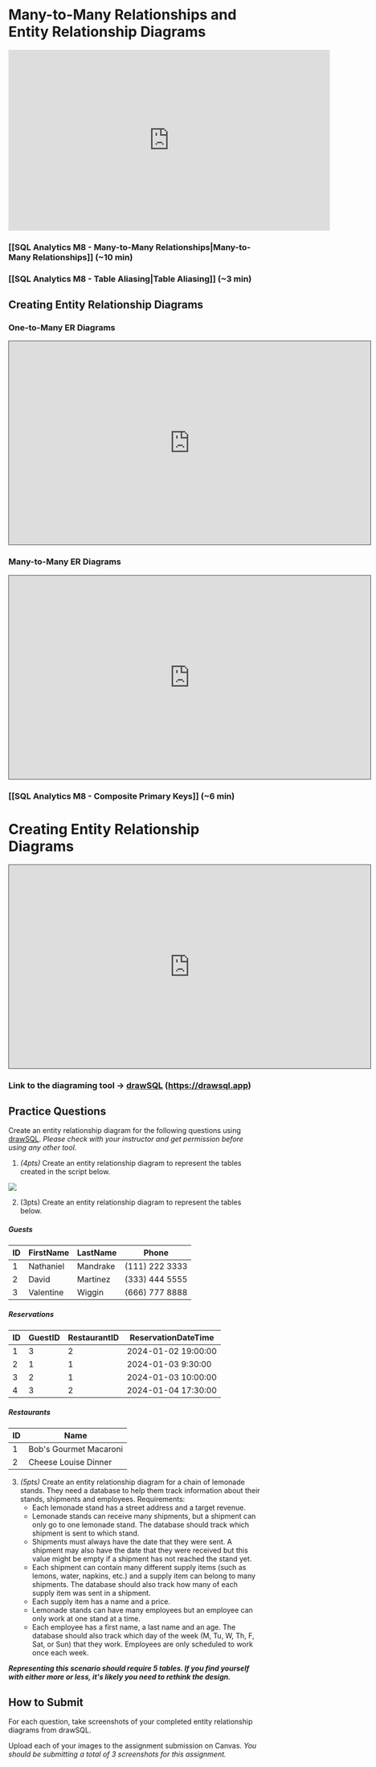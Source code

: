 # Many-to-Many Relationships and Entity Relationship Diagrams

<iframe src="https://share.descript.com/embed/4atZ5UxCvkD" width="640" height="360" frameborder="0" allowfullscreen></iframe>

### [[SQL Analytics M8 - Many-to-Many Relationships|Many-to-Many Relationships]] (~10 min)

### [[SQL Analytics M8 - Table Aliasing|Table Aliasing]] (~3 min)

## Creating Entity Relationship Diagrams

### One-to-Many ER Diagrams 

<iframe src="https://egator.hosted.panopto.com/Panopto/Pages/Embed.aspx?id=d43d459b-9a76-48bf-bb0d-b11c015d3d30&autoplay=false&offerviewer=true&showtitle=true&showbrand=true&captions=false&interactivity=all" height="405" width="720" style="border: 1px solid #464646;" allowfullscreen allow="autoplay" aria-label="Panopto Embedded Video Player"></iframe>

### Many-to-Many ER Diagrams

<iframe src="https://egator.hosted.panopto.com/Panopto/Pages/Embed.aspx?id=b488333a-81d2-4859-9854-b11c015d3061&autoplay=false&offerviewer=true&showtitle=true&showbrand=true&captions=false&interactivity=all" height="405" width="720" style="border: 1px solid #464646;" allowfullscreen allow="autoplay" aria-label="Panopto Embedded Video Player"></iframe>

### [[SQL Analytics M8 - Composite Primary Keys]] (~6 min)


# Creating Entity Relationship Diagrams

<iframe src="https://egator.hosted.panopto.com/Panopto/Pages/Embed.aspx?id=99ed404e-6872-496d-95da-b11c015d3030&autoplay=false&offerviewer=true&showtitle=true&showbrand=true&captions=false&interactivity=all" height="405" width="720" style="border: 1px solid #464646;" allowfullscreen allow="autoplay" aria-label="Panopto Embedded Video Player"></iframe>

### Link to the diagraming tool -> <a href="https://drawsql.app" target="_blank">drawSQL</a> (https://drawsql.app)


## Practice Questions

Create an entity relationship diagram for the following questions using [drawSQL](https://drawsql.app/). *Please check with your instructor and get permission before using any other tool.*

1. *(4pts)* Create an entity relationship diagram to represent the tables created in the script below.

<img src="https://raw.githubusercontent.com/kellerflint/Class-Intro-SQL/hugo/content/SQL-Files/Images/book_store_script_img.png">

2. (3pts) Create an entity relationship diagram to represent the tables below.

##### Guests

| ID  | FirstName | LastName | Phone          |
| --- | --------- | -------- | -------------- |
| 1   | Nathaniel | Mandrake | (111) 222 3333 |
| 2   | David     | Martinez | (333) 444 5555 |
| 3   | Valentine | Wiggin   | (666) 777 8888 |

##### Reservations

| ID  | GuestID | RestaurantID | ReservationDateTime |
| --- | ------- | ------------ | ------------------- |
| 1   | 3       | 2            | 2024-01-02 19:00:00 |
| 2   | 1       | 1            | 2024-01-03 9:30:00  |
| 3   | 2       | 1            | 2024-01-03 10:00:00 |
| 4   | 3       | 2            | 2024-01-04 17:30:00 |

##### Restaurants

| ID | Name                   |
|----|------------------------|
| 1  | Bob's Gourmet Macaroni |
| 2  | Cheese Louise Dinner   |

3. *(5pts)* Create an entity relationship diagram for a chain of lemonade stands. They need a database to help them track information about their stands, shipments and employees. Requirements:
	- Each lemonade stand has a street address and a target revenue.
	- Lemonade stands can receive many shipments, but a shipment can only go to one lemonade stand. The database should track which shipment is sent to which stand.
	- Shipments must always have the date that they were sent. A shipment may also have the date that they were received but this value might be empty if a shipment has not reached the stand yet.
	- Each shipment can contain many different supply items (such as lemons, water, napkins, etc.) and a supply item can belong to many shipments. The database should also track how many of each supply item was sent in a shipment.
	- Each supply item has a name and a price.
	- Lemonade stands can have many employees but an employee can only work at one stand at a time.
	- Each employee has a first name, a last name and an age. The database should also track which day of the week (M, Tu, W, Th, F, Sat, or Sun) that they work. Employees are only scheduled to work once each week.

***Representing this scenario should require 5 tables. If you find yourself with either more or less, it's likely you need to rethink the design.***

## How to Submit

For each question, take screenshots of your completed entity relationship diagrams from drawSQL.

Upload each of your images to the assignment submission on Canvas. *You should be submitting a total of 3 screenshots for this assignment.*
